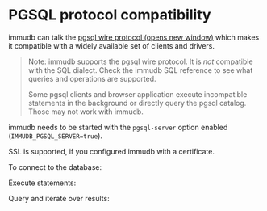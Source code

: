 # PGSQL protocol compatibility

immudb can talk the [pgsql wire protocol (opens new window)](https://www.postgresql.org/docs/9.3/protocol.html) which makes it compatible with a widely available set of clients and drivers.

> Note: immudb supports the pgsql wire protocol. It is _not_ compatible with the SQL dialect. Check the immudb SQL reference to see what queries and operations are supported.
>
> Some pgsql clients and browser application execute incompatible statements in the background or directly query the pgsql catalog. Those may not work with immudb.

immudb needs to be started with the `pgsql-server` option enabled (`IMMUDB_PGSQL_SERVER=true`).

SSL is supported, if you configured immudb with a certificate.

To connect to the database:

Execute statements:

Query and iterate over results:
